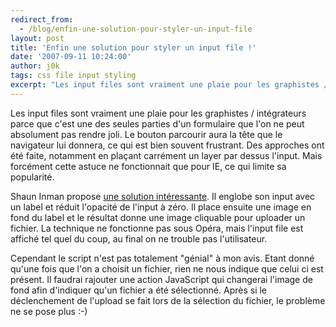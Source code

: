 ```yaml
---
redirect_from:
  - /blog/enfin-une-solution-pour-styler-un-input-file
layout: post
title: 'Enfin une solution pour styler un input file !'
date: '2007-09-11 10:24:00'
author: j0k
tags: css file input styling
excerpt: "Les input files sont vraiment une plaie pour les graphistes / intégrateurs parce que c'est une des seules parties d'un formulaire que l'on ne peut absolument pas rendre joli. Le bouton parcourir aura la tête que le navigateur lui donnera, ce qui est bien souvent frustrant.     \nDes approches ont été faite, notamment en plaçant carrément un layer par dessus      …"
---
```


Les input files sont vraiment une plaie pour les graphistes / intégrateurs parce que c'est une des seules parties d'un formulaire que l'on ne peut absolument pas rendre joli. Le bouton parcourir aura la tête que le navigateur lui donnera, ce qui est bien souvent frustrant.
Des approches ont été faite, notamment en plaçant carrément un layer par dessus l'input. Mais forcément cette astuce ne fonctionnait que pour IE, ce qui limite sa popularité.

Shaun Inman propose [une solution intéressante](http://www.shauninman.com/archive/2007/09/10/styling_file_inputs_with_css_and_the_dom). Il englobe son input avec un label et réduit l'opacité de l'input à zéro. Il place ensuite une image en fond du label et le résultat donne une image cliquable pour uploader un fichier.   La technique ne fonctionne pas sous Opéra, mais l'input file est affiché tel quel du coup, au final on ne trouble pas l'utilisateur.

Cependant le script n'est pas totalement "génial" à mon avis. Etant donné qu'une fois que l'on a choisit un fichier, rien ne nous indique que celui ci est présent. Il faudrai rajouter une action JavaScript qui changerai l'image de fond afin d'indiquer qu'un fichier a été sélectionné. Après si le déclenchement de l'upload se fait lors de la sélection du fichier, le problème ne se pose plus :-)
